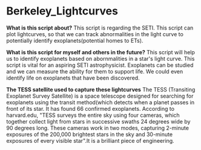 # Berkeley_Lightcurves

**What is this script about?**
This script is regarding the SETI. This script can plot lightcurves, so that we can track abnormalities in the light curve to potentially identify exoplanets(potential homes to ETs).

**What is this script for myself and others in the future?**
This script will help us to identify exoplanets based on abornmalities in a star's light curve.
This script is vital for an aspiring SETI astrophysicist. Exoplanets can be studied and we can measure the ability for them to support life. We could even identify life on exoplanets that have been discovered.

**The TESS satellite used to capture these lightcurves**
The TESS (Transiting Exoplanet Survey Satellite) is a space telescope designed for searching for exoplanets using the transit method(which detects when a planet passes in front of its star. It has found 66 confirmed exoplanets. According to harvard.edu, "TESS surveys the entire sky using four cameras, which together collect light from stars in successive swaths 24 degrees wide by 90 degrees long. These cameras work in two modes, capturing 2-minute exposures of the 200,000 brightest stars in the sky and 30-minute exposures of every visible star".It is a brilliant piece of engineering. 
